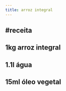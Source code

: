 ```yaml
---
title: arroz integral
---
```


## #receita 
## 1kg arroz integral
## 1.1l água
## 15ml óleo vegetal
##
